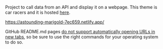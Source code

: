 Project to call data from an API and display it on a webpage. This theme is car racers and it is hosted <a href="https://astounding-marigold-7ec659.netlify.app/">here</a>.

https://astounding-marigold-7ec659.netlify.app/

GitHub README.md pages <a href="https://stackoverflow.com/questions/41915571/open-link-in-new-tab-with-github-markdown-using-target-blank">do not support automatically opening URLs in new tabs</a>, so be sure to use the right commands for your operating system to do so.